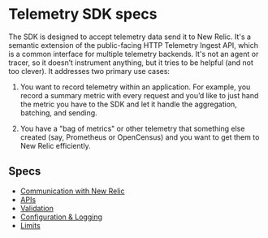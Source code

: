 # Telemetry SDK specs

The SDK is designed to accept telemetry data send it to New Relic. It's a semantic extension of the public-facing HTTP Telemetry Ingest API, which is a common interface for multiple telemetry backends. It's not an agent or tracer, so it doesn’t instrument anything, but it tries to be helpful (and not too clever). It addresses two primary use cases:

1. You want to record telemetry within an application. For example, you record a summary metric with every request and you’d like to just hand the metric you have to the SDK and let it handle the aggregation, batching, and sending.
 
2. You have a "bag of metrics" or other telemetry that something else created (say, Prometheus or OpenCensus) and you want to get them to New Relic efficiently.

## Specs

* [Communication with New Relic](./communication.md)
* [APIs](./sdk-apis.md)
* [Validation](./validation.md)
* [Configuration & Logging](./configuration-and-logging.md)
* [Limits](./limits)
